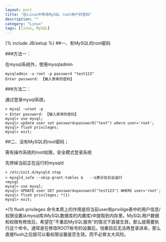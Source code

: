 ```yaml
---
layout: post
title: "在Linux中修改MySQL root用户的密码"
description: ""
category: "Linux"
tags: [linux, MySQL]
---
```

{% include JB/setup %}
##一、有MySQL的root密码

<!-- more -->

###方法一：

在mysql系统外，使用mysqladmin

    mysqladmin -u root -p password "test123"
    Enter password: 【输入原来的密码】

###方法二：

通过登录mysql系统，

    > mysql -uroot -p
    > Enter password: 【输入原来的密码】
    mysql> use mysql;
    mysql> update user set password=passworD("test") where user='root';
    mysql> flush privileges;
    mysql> exit;      

##二、没有MySQL的root密码；

需有操作系统的root权限，安全模式登录系统

先停掉当前正在运行的mysqld

    > /etc/init.d/mysqld stop
    > mysqld_safe --skip-grant-tables &   --&表示在后台运行
    >mysql
    mysql> use mysql;
    mysql> UPDATE user SET password=password("test123") WHERE user='root';   
    mysql> flush privileges; *(1)
    mysql> exit;

*(1) flush privileges 命令本质上的作用是将当前user和privilige表中的用户信息/权限设置从mysql库(MySQL数据库的内置库)中提取到内存里。MySQL用户数据和权限有修改后，希望在"不重启MySQL服务"的情况下直接生效，那么就需要执行这个命令。通常是在修改ROOT帐号的设置后，怕重启后无法再登录进来，那么直接flush之后就可以看权限设置是否生效。而不必冒太大风险。

